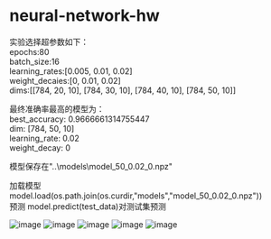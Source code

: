 # neural-network-hw
实验选择超参数如下：  
epochs:80  
batch_size:16  
learning_rates:[0.005, 0.01, 0.02]  
weight_decaies:[0, 0.01, 0.02]  
dims:[[784, 20, 10], [784, 30, 10], [784, 40, 10], [784, 50, 10]]

最终准确率最高的模型为：  
best_accuracy: 0.9666661314755447  
dim: [784, 50, 10]  
learning_rate: 0.02  
weight_decay: 0  

模型保存在"..\models\model_50_0.02_0.npz"

加载模型  
model.load(os.path.join(os.curdir,"models","model_50_0.02_0.npz"))  
预测
model.predict(test_data)对测试集预测  

![image](https://user-images.githubusercontent.com/79825105/230629038-92fc604d-b63f-425d-93b3-d57104f8117e.png)
![image](https://user-images.githubusercontent.com/79825105/230629053-a3659bd0-ba8a-4ee9-acbb-12f6a02df803.png)
![image](https://user-images.githubusercontent.com/79825105/230629069-eff4a377-1b28-4805-96f0-b25c9a17f346.png)
![image](https://user-images.githubusercontent.com/79825105/230629090-ea350170-3204-43c2-8e57-8a0016615adf.png)
![image](https://user-images.githubusercontent.com/79825105/230629111-4b37f577-c7b1-4f31-9dac-7135419e7a9b.png)
